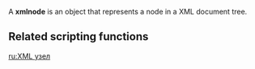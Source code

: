 A **xmlnode** is an object that represents a node in a XML document tree.

Related scripting functions
---------------------------

[ru:XML узел](/docs/ru-xml_узел.md "wikilink")
